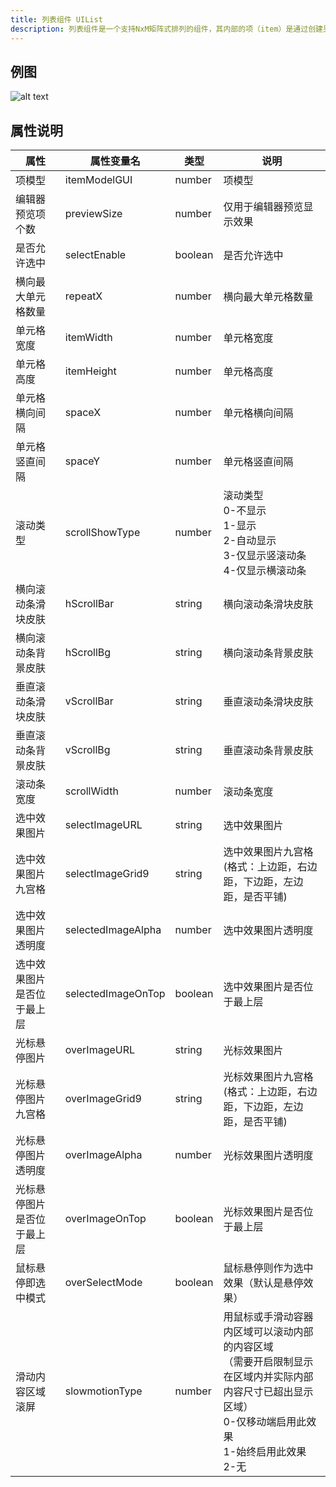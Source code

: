 ```yaml
---
title: 列表组件 UIList
description: 列表组件是一个支持NxM矩阵式排列的组件，其内部的项（item）是通过创建另一个界面源实现的
---
```


## 例图

![alt text](https://assbak.gcw.wiki/gcw/image/zh_hans/getting-started/13.interface/19.uilist/image.png)

## 属性说明

| 属性                       | 属性变量名         | 类型    | 说明                                                                                                                                                               |
| -------------------------- | ------------------ | ------- | ------------------------------------------------------------------------------------------------------------------------------------------------------------------ |
| 项模型                     | itemModelGUI       | number  | 项模型                                                                                                                                                             |
| 编辑器预览项个数           | previewSize        | number  | 仅用于编辑器预览显示效果                                                                                                                                           |
| 是否允许选中               | selectEnable       | boolean | 是否允许选中                                                                                                                                                       |
| 横向最大单元格数量         | repeatX            | number  | 横向最大单元格数量                                                                                                                                                 |
| 单元格宽度                 | itemWidth          | number  | 单元格宽度                                                                                                                                                         |
| 单元格高度                 | itemHeight         | number  | 单元格高度                                                                                                                                                         |
| 单元格横向间隔             | spaceX             | number  | 单元格横向间隔                                                                                                                                                     |
| 单元格竖直间隔             | spaceY             | number  | 单元格竖直间隔                                                                                                                                                     |
| 滚动类型                   | scrollShowType     | number  | 滚动类型<br>0-不显示<br>1-显示<br>2-自动显示<br>3-仅显示竖滚动条<br>4-仅显示横滚动条                                                                               |
| 横向滚动条滑块皮肤         | hScrollBar         | string  | 横向滚动条滑块皮肤                                                                                                                                                 |
| 横向滚动条背景皮肤         | hScrollBg          | string  | 横向滚动条背景皮肤                                                                                                                                                 |
| 垂直滚动条滑块皮肤         | vScrollBar         | string  | 垂直滚动条滑块皮肤                                                                                                                                                 |
| 垂直滚动条背景皮肤         | vScrollBg          | string  | 垂直滚动条背景皮肤                                                                                                                                                 |
| 滚动条宽度                 | scrollWidth        | number  | 滚动条宽度                                                                                                                                                         |
| 选中效果图片               | selectImageURL     | string  | 选中效果图片                                                                                                                                                       |
| 选中效果图片九宫格         | selectImageGrid9   | string  | 选中效果图片九宫格 (格式：上边距，右边距，下边距，左边距，是否平铺)                                                                                                |
| 选中效果图片透明度         | selectedImageAlpha | number  | 选中效果图片透明度                                                                                                                                                 |
| 选中效果图片是否位于最上层 | selectedImageOnTop | boolean | 选中效果图片是否位于最上层                                                                                                                                         |
| 光标悬停图片               | overImageURL       | string  | 光标效果图片                                                                                                                                                       |
| 光标悬停图片九宫格         | overImageGrid9     | string  | 光标效果图片九宫格 (格式：上边距，右边距，下边距，左边距，是否平铺)                                                                                                |
| 光标悬停图片透明度         | overImageAlpha     | number  | 光标效果图片透明度                                                                                                                                                 |
| 光标悬停图片是否位于最上层 | overImageOnTop     | boolean | 光标效果图片是否位于最上层                                                                                                                                         |
| 鼠标悬停即选中模式         | overSelectMode     | boolean | 鼠标悬停则作为选中效果（默认是悬停效果）                                                                                                                           |
| 滑动内容区域滚屏           | slowmotionType     | number  | 用鼠标或手滑动容器内区域可以滚动内部的内容区域<br>（需要开启限制显示在区域内并实际内部内容尺寸已超出显示区域）<br>0-仅移动端启用此效果<br>1-始终启用此效果<br>2-无 |

<!-- ## 参考-API

- API-单机版-列表组件:UIList
- API-网络版-列表组件:UIList -->

